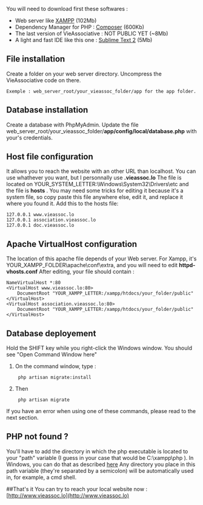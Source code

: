 You will need to download first these softwares :

* Web server like [XAMPP](http://www.apachefriends.org/fr/xampp-windows.html) (102Mb)
* Dependency Manager for PHP : [Composer](http://getcomposer.org) (600Kb)
* The last version of VieAssociative : NOT PUBLIC YET (~8Mb)
* A light and fast IDE like this one : [Sublime Text 2](http://www.sublimetext.com/2) (5Mb)


## File installation
Create a folder on your web server directory.
Uncompress the VieAssociative code on there.  

	Exemple : web_server_root/your_vieassoc_folder/app for the app folder.



## Database installation

Create a database with PhpMyAdmin.
Update the file web_server_root/your_vieassoc_folder/**app/config/local/database.php** with your's credentials.

## Host file configuration
It allows you to reach the website with an other URL than localhost. You can use whathever you want, but I personnally use **.vieassoc.lo**
The file is located on YOUR_SYSTEM_LETTER:\Windows\System32\Drivers\etc and the file is **hosts** . You may need some tricks for editing it because it's a system file, so copy paste this file anywhere else, edit it, and replace it where you found it.
Add this to the hosts file:
	
	127.0.0.1 www.vieassoc.lo
	127.0.0.1 association.vieassoc.lo
	127.0.0.1 doc.vieassoc.lo


## Apache VirtualHost configuration
The location of this apache file depends of your Web server. For Xampp, it's YOUR_XAMPP_FOLDER\apache\conf\extra, and you will need to edit **httpd-vhosts.conf**
After editing, your file should contain : 

	NameVirtualHost *:80
	<VirtualHost www.vieassoc.lo:80>
	    DocumentRoot "YOUR_XAMPP_LETTER:/xampp/htdocs/your_folder/public"
	</VirtualHost>
	<VirtualHost association.vieassoc.lo:80>
	    DocumentRoot "YOUR_XAMPP_LETTER:/xampp/htdocs/your_folder/public"
	</VirtualHost>

## Database deployement
Hold the SHIFT key while you right-click the Windows window. You should see "Open Command Window here"

1. On the command window, type : 

    	php artisan migrate:install

2. Then 

    	php artisan migrate

If you have an error when using one of these commands, please read to the next section.
## PHP not found ?

You'll have to add the directory in which the php executable is located to your "path" variable (I guess in your case that would be C:\xampp\php ). In Windows, you can do that as described [here](http://www.computerhope.com/issues/ch000549.htm)
Any directory you place in this path variable (they're separated by a semicolon) will be automatically used in, for example, a cmd shell.

##That's it
You can try to reach your local website now : [http://www.vieassoc.lo](http://www.vieassoc.lo)


